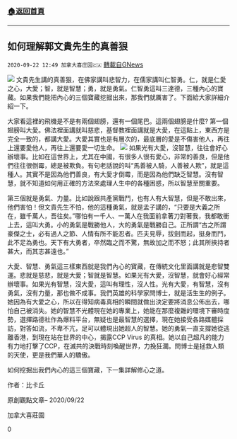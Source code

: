 ###  [:house:返回首頁](https://github.com/ourhimalayas/txt)
---

## 如何理解郭文貴先生的真善狠
`2020-09-22 12:49 加拿大喜庄园🇨🇦` [轉載自GNews](https://gnews.org/zh-hant/375428/)

![](https://s3.amazonaws.com/gnews-media-offload/wp-content/uploads/2020/09/21205904/WENGUI_3.jpeg)
文貴先生講的真善狠，在佛家講叫悲智力，在儒家講叫仁智勇。仁，就是仁愛之心，大愛；智，就是智慧；勇，就是勇氣。仁智勇這叫三達德，三種內心的寶藏。如果我們能把內心的三個寶藏挖掘出來，那我們就厲害了。下面給大家詳細介紹一下。

大家看這裡的飛機是不是有兩個翅膀，還有一個尾巴。這兩個翅膀是什麼? 第一個翅膀叫大愛。佛法裡面講就叫慈悲，基督教裡面講就是大愛，在這點上，東西方是完全一致的，都講大愛。大愛其實也是有層次的，最底層的愛是不傷害他人，再往上還要愛他人，再往上還要愛一切生命。
![](https://s3.amazonaws.com/gnews-media-offload/wp-content/uploads/2020/09/21205854/airplane.png)
如果光有大愛，沒智慧，往往會好心辦壞事。比如在這世界上，尤其在中國，有很多人很有愛心，非常的善良，但是他們往往很倒霉，總是被欺負。有句老話說的叫“馬善被人騎，人善被人欺”，就是這種人。其實不是因為他們善良，有大愛才倒霉，而是因為他們缺乏智慧。沒有智慧，就不知道如何用正確的方法來處理人生中的各種困惑，所以智慧至關重要。

第三個就是勇氣、力量。比如說跟共產黨戰鬥，也有人有大智慧，但是不敢出來，他們害怕！但文貴先生不怕，他的這種勇氣，就是孟子講的，“只要是大義之所在，雖千萬人，吾往矣。”哪怕有一千人、一萬人在我面前拿著刀對著我，我都敢衝上去，這叫大勇。小的勇氣是戰勝他人，大的勇氣是戰勝自己。正所謂“古之所謂豪傑之士，必有過人之節、人情有所不能忍者。匹夫見辱，拔劍而起，挺身而鬥，此不足為勇也。天下有大勇者，卒然臨之而不驚，無故加之而不怒；此其所挾持者甚大，而其志甚遠也。”

大愛、智慧、勇氣這三樣東西就是我們內心的寶藏，在傳統文化里面講就是悲智雙運。悲就是慈悲，就是大愛；智就是智慧。如果光有大愛，沒智慧，就會好心經常辦壞事。如果光有智慧，沒大愛，這叫有理性，沒人性。光有大愛，有智慧，沒有勇氣，沒有力量，那也做不成事。我們英雄的科學家閆博士，就是活生生的例子。她因為有大愛之心，所以在得知病毒真相的瞬間就做出決定要將消息公佈出去，哪怕自己被消失。她的智慧不光體現在她的專業上，她能在那麼複雜的環境下審時度勢，選擇路德社作為爆料平台，無疑也是最智慧的選擇，現在她接受各路媒體採訪，對答如流，不卑不亢，足可以體現出她超人的智慧。她的勇氣一直支撐她從逃離香港，到現在站在世界的中心，揭露CCP Virus 的真相。她以自己超凡的能力有力地打擊了CCP，在滅共的決戰時刻喚醒世界，力挽狂瀾。閆博士是拯救人類的天使，更是我們華人的驕傲。

如何挖掘出我們內心的這三個寶藏，下一集詳解修心之道。



作者：比卡丘

原創觀點文章– 2020/09/22

加拿大喜莊園

0
